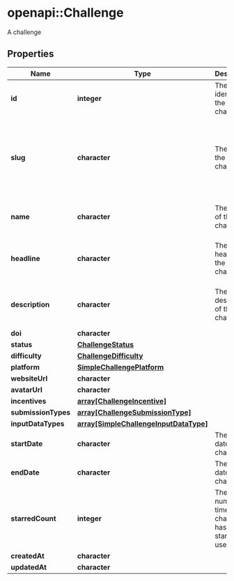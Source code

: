 # openapi::Challenge

A challenge

## Properties
Name | Type | Description | Notes
------------ | ------------- | ------------- | -------------
**id** | **integer** | The unique identifier of the challenge. | 
**slug** | **character** | The slug of the challenge. | [Pattern: ^[a-z0-9]+(?:-[a-z0-9]+)*$] [Max. length: 60] [Min. length: 3] 
**name** | **character** | The name of the challenge. | [Max. length: 60] [Min. length: 3] 
**headline** | **character** | The headline of the challenge. | [optional] [Max. length: 80] [Min. length: 0] 
**description** | **character** | The description of the challenge. | [Max. length: 280] [Min. length: 0] 
**doi** | **character** |  | [optional] 
**status** | [**ChallengeStatus**](ChallengeStatus.md) |  | [Enum: ] 
**difficulty** | [**ChallengeDifficulty**](ChallengeDifficulty.md) |  | [Enum: ] 
**platform** | [**SimpleChallengePlatform**](SimpleChallengePlatform.md) |  | 
**websiteUrl** | **character** |  | [optional] 
**avatarUrl** | **character** |  | [optional] 
**incentives** | [**array[ChallengeIncentive]**](ChallengeIncentive.md) |  | 
**submissionTypes** | [**array[ChallengeSubmissionType]**](ChallengeSubmissionType.md) |  | 
**inputDataTypes** | [**array[SimpleChallengeInputDataType]**](SimpleChallengeInputDataType.md) |  | [optional] 
**startDate** | **character** | The start date of the challenge. | [optional] 
**endDate** | **character** | The end date of the challenge. | [optional] 
**starredCount** | **integer** | The number of times the challenge has been starred by users. | [default to 0] 
**createdAt** | **character** |  | 
**updatedAt** | **character** |  | 


